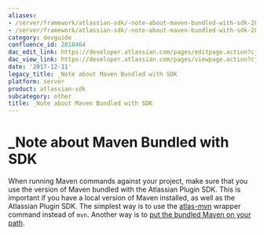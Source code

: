 ```yaml
---
aliases:
- /server/framework/atlassian-sdk/-note-about-maven-bundled-with-sdk-2818464.html
- /server/framework/atlassian-sdk/-note-about-maven-bundled-with-sdk-2818464.md
category: devguide
confluence_id: 2818464
dac_edit_link: https://developer.atlassian.com/pages/editpage.action?cjm=wozere&pageId=2818464
dac_view_link: https://developer.atlassian.com/pages/viewpage.action?cjm=wozere&pageId=2818464
date: '2017-12-11'
legacy_title: _Note about Maven Bundled with SDK
platform: server
product: atlassian-sdk
subcategory: other
title: _Note about Maven Bundled with SDK
---
```

# \_Note about Maven Bundled with SDK

When running Maven commands against your project, make sure that you use the version of Maven bundled with the Atlassian Plugin SDK. This is important if you have a local version of Maven installed, as well as the Atlassian Plugin SDK. The simplest way is to use the [atlas-mvn](/server/framework/atlassian-sdk/atlas-mvn) wrapper command instead of `mvn`. Another way is to [put the bundled Maven on your path](/server/framework/atlassian-sdk/verifying-your-maven-settings-2818643.html).















